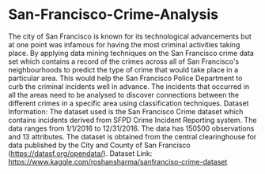 # San-Francisco-Crime-Analysis

The city of San Francisco is known for its technological advancements but at one point was infamous for having the most criminal activities taking place. By applying data mining techniques on the San Francisco crime data set which contains a record of the crimes across all of San Francisco's neighbourhoods to predict the type of crime that would take place in a particular area. This would help the San Francisco Police Department to curb the criminal incidents well in advance. The incidents that occurred in all the areas need to be analysed to discover connections between the different crimes in a specific area using classification techniques.
Dataset Information:
The dataset used is the San Francisco Crime dataset which contains incidents derived from SFPD Crime Incident Reporting system. The data ranges from 1/1/2016 to 12/31/2016. The data has 150500 observations and 13 attributes. The dataset is obtained from the central clearinghouse for data published by the City and County of San Francisco (https://datasf.org/opendata/).
Dataset Link: https://www.kaggle.com/roshansharma/sanfranciso-crime-dataset
